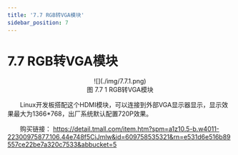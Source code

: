 ```yaml
---
title: '7.7 RGB转VGA模块'
sidebar_position: 7
---
```


# 7.7 RGB转VGA模块

<center>
![](./img/7.7.1.png)<br />
图 7.7 1 RGB转VGA模块
</center>

&emsp;&emsp;Linux开发板搭配这个HDMI模块，可以连接到外部VGA显示器显示，显示效果最大为1366*768，出厂系统默认配置720P效果。

&emsp;&emsp;购买链接：
https://detail.tmall.com/item.htm?spm=a1z10.5-b.w4011-22300975877.106.44e748f5CiJmlw&id=609758535321&rn=e531d6e516b89557ce22be7a320c7533&abbucket=5




